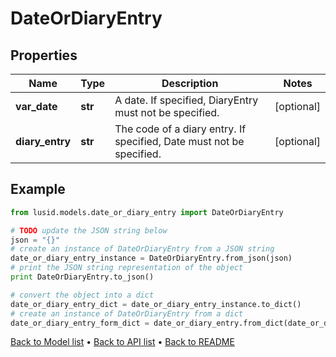 # DateOrDiaryEntry


## Properties
Name | Type | Description | Notes
------------ | ------------- | ------------- | -------------
**var_date** | **str** | A date. If specified, DiaryEntry must not be specified. | [optional] 
**diary_entry** | **str** | The code of a diary entry. If specified, Date must not be specified. | [optional] 

## Example

```python
from lusid.models.date_or_diary_entry import DateOrDiaryEntry

# TODO update the JSON string below
json = "{}"
# create an instance of DateOrDiaryEntry from a JSON string
date_or_diary_entry_instance = DateOrDiaryEntry.from_json(json)
# print the JSON string representation of the object
print DateOrDiaryEntry.to_json()

# convert the object into a dict
date_or_diary_entry_dict = date_or_diary_entry_instance.to_dict()
# create an instance of DateOrDiaryEntry from a dict
date_or_diary_entry_form_dict = date_or_diary_entry.from_dict(date_or_diary_entry_dict)
```
[Back to Model list](../README.md#documentation-for-models) &#8226; [Back to API list](../README.md#documentation-for-api-endpoints) &#8226; [Back to README](../README.md)


